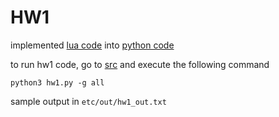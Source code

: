 # HW1

implemented [lua code](https://github.com/timm/tested/blob/main/src/script.lua) into [python code](./src/hw1.py)


to run hw1 code,
go to [src](./src/) and execute the following command
```
python3 hw1.py -g all
```

sample output in `etc/out/hw1_out.txt`